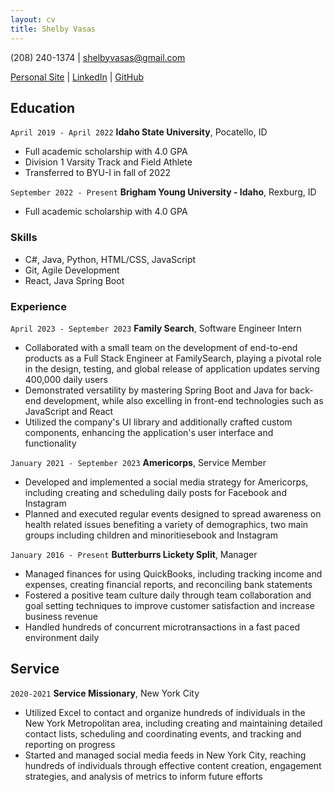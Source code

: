 ```yaml
---
layout: cv
title: Shelby Vasas
---
```

(208) 240-1374 | shelbyvasas@gmail.com

<div id="webaddress">
  <a href="https://www.shelbyvasas.com">Personal Site</a>
| <a href="https://www.linkedin.com/in/shelby-vasas/">LinkedIn</a>
| <a href="https://github.com/ShelbyVasas">GitHub</a>
</div>

<!-- https://www.monique.tech/the-art-of-markdown -->

## Education

`April 2019 - April 2022`
__Idaho State University__, Pocatello, ID

- Full academic scholarship with 4.0 GPA
- Division 1 Varsity Track and Field Athlete
- Transferred to BYU-I in fall of 2022

`September 2022 - Present`
__Brigham Young University - Idaho__, Rexburg, ID

- Full academic scholarship with 4.0 GPA

### Skills
- C#, Java, Python, HTML/CSS, JavaScript
- Git, Agile Development
- React, Java Spring Boot

### Experience

`April 2023 - September 2023`
__Family Search__, Software Engineer Intern

- Collaborated with a small team on the development of end-to-end products as a Full Stack Engineer at
FamilySearch, playing a pivotal role in the design, testing, and global release of application updates serving
400,000 daily users
- Demonstrated versatility by mastering Spring Boot and Java for back-end development, while also excelling in
front-end technologies such as JavaScript and React
- Utilized the company's UI library and additionally crafted custom components, enhancing the application's user
interface and functionality

`January 2021 - September 2023`
__Americorps__, Service Member

- Developed and implemented a social media strategy for Americorps, including creating and scheduling daily
posts for Facebook and Instagram
- Planned and executed regular events designed to spread awareness on health related issues benefiting a variety of demographics, two main groups including children and minoritiesebook and Instagram

`January 2016 - Present`
__Butterburrs Lickety Split__, Manager

- Managed finances for using QuickBooks, including tracking income and expenses, creating financial reports, and
reconciling bank statements
- Fostered a positive team culture daily through team collaboration and goal setting techniques to improve
customer satisfaction and increase business revenue
- Handled hundreds of concurrent microtransactions in a fast paced environment daily


## Service

`2020-2021`
__Service Missionary__, New York City

- Utilized Excel to contact and organize hundreds of individuals in the New York Metropolitan area, including
creating and maintaining detailed contact lists, scheduling and coordinating events, and tracking and reporting on
progress
- Started and managed social media feeds in New York City, reaching hundreds of individuals through effective
content creation, engagement strategies, and analysis of metrics to inform future efforts



<!-- ### Footer

Last updated: May 2013 -->


